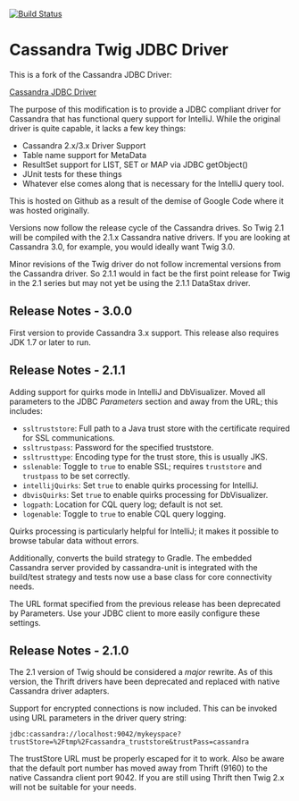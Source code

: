 [![Build Status](https://travis-ci.org/esarjeant/twig.svg?branch=develop)](https://travis-ci.org/esarjeant/twig)
# Cassandra Twig JDBC Driver
This is a fork of the Cassandra JDBC Driver:

[Cassandra JDBC Driver](https://code.google.com/a/apache-extras.org/p/cassandra-jdbc)

The purpose of this modification is to provide a JDBC compliant driver for
Cassandra that has functional query support for IntelliJ. While the original driver
is quite capable, it lacks a few key things:

- Cassandra 2.x/3.x Driver Support
- Table name support for MetaData
- ResultSet support for LIST, SET or MAP via JDBC getObject()
- JUnit tests for these things
- Whatever else comes along that is necessary for the IntelliJ query tool.

This is hosted on Github as a result of the demise of Google Code where it was hosted originally.

Versions now follow the release cycle of the Cassandra drives. So Twig 2.1 will be 
compiled with the 2.1.x Cassandra native drivers. If you are looking at Cassandra 3.0, for example,
you would ideally want Twig 3.0. 

Minor revisions of the Twig driver do not follow incremental versions from the Cassandra driver.
So 2.1.1 would in fact be the first point release for Twig in the 2.1 series but may not yet be using
the 2.1.1 DataStax driver.

Release Notes - 3.0.0
---------------------
First version to provide Cassandra 3.x support. This release also requires JDK 1.7 or later to run.

Release Notes - 2.1.1
---------------------
Adding support for quirks mode in IntelliJ and DbVisualizer. Moved all parameters to the JDBC _Parameters_ section
and away from the URL; this includes:

* `ssltruststore`: Full path to a Java trust store with the certificate required for SSL communications.
* `ssltrustpass`: Password for the specified truststore.
* `ssltrusttype`: Encoding type for the trust store, this is usually JKS.
* `sslenable`: Toggle to `true` to enable SSL; requires `truststore` and `trustpass` to be set correctly.
* `intellijQuirks`: Set `true` to enable quirks processing for IntelliJ.
* `dbvisQuirks`: Set `true` to enable quirks processing for DbVisualizer.
* `logpath`: Location for CQL query log; default is not set.
* `logenable`: Toggle to `true` to enable CQL query logging.

Quirks processing is particularly helpful for IntelliJ; it makes it possible to browse tabular data without errors.

Additionally, converts the build strategy to Gradle. The embedded Cassandra server provided by cassandra-unit is 
integrated with the build/test strategy and tests now use a base class for core connectivity needs.

The URL format specified from the previous release has been deprecated by Parameters. Use your JDBC client to
more easily configure these settings.

Release Notes - 2.1.0
---------------------
The 2.1 version of Twig should be considered a _major_ rewrite. As of this version,
the Thrift drivers have been deprecated and replaced with native Cassandra
driver adapters.

Support for encrypted connections is now included. This can be invoked using URL parameters 
in the driver query string:

    jdbc:cassandra://localhost:9042/mykeyspace?trustStore=%2Ftmp%2Fcassandra_truststore&trustPass=cassandra
    
The trustStore URL must be properly escaped for it to work. Also be aware that the default 
port number has moved away from Thrift (9160) to the native Cassandra client port 9042. If
you are still using Thrift then Twig 2.x will not be suitable for your needs.